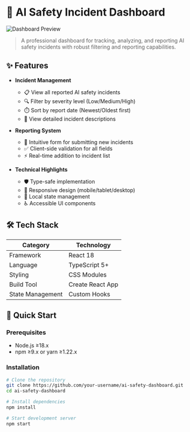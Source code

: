 # 🚨 AI Safety Incident Dashboard

![Dashboard Preview](./screenshot.png)

> A professional dashboard for tracking, analyzing, and reporting AI safety incidents with robust filtering and reporting capabilities.

## ✨ Features

- **Incident Management**
  - 📋 View all reported AI safety incidents
  - 🔍 Filter by severity level (Low/Medium/High)
  - ⏱️ Sort by report date (Newest/Oldest first)
  - 📝 View detailed incident descriptions

- **Reporting System**
  - 📝 Intuitive form for submitting new incidents
  - ✅ Client-side validation for all fields
  - ⚡ Real-time addition to incident list

- **Technical Highlights**
  - 🛡️ Type-safe implementation
  - 📱 Responsive design (mobile/tablet/desktop)
  - 🧠 Local state management
  - ♿ Accessible UI components

## 🛠 Tech Stack

| Category        | Technology          |
|-----------------|---------------------|
| Framework       | React 18            |
| Language        | TypeScript 5+       |
| Styling         | CSS Modules         |
| Build Tool      | Create React App    |
| State Management| Custom Hooks        |

## 🚀 Quick Start

### Prerequisites
- Node.js ≥18.x
- npm ≥9.x or yarn ≥1.22.x

### Installation
```bash
# Clone the repository
git clone https://github.com/your-username/ai-safety-dashboard.git
cd ai-safety-dashboard

# Install dependencies
npm install

# Start development server
npm start
